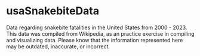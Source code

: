 # usaSnakebiteData
Data regarding snakebite fatalities in the United States from 2000 - 2023. 
This data was compiled from Wikipedia, as an practice exercise in compiling and visualizing data. Please know that the information represented here may be outdated, inaccurate, or incorrect. 
